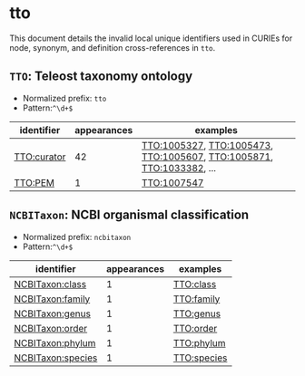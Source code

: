 # tto

This document details the invalid local unique identifiers used in CURIEs
for node, synonym, and definition cross-references in `tto`.


## `TTO`: Teleost taxonomy ontology

- Normalized prefix: `tto`
- Pattern:`^\d+$`


| identifier                                        |   appearances | examples                                                                                                                                                                                                                                                           |
|---------------------------------------------------|---------------|--------------------------------------------------------------------------------------------------------------------------------------------------------------------------------------------------------------------------------------------------------------------|
| [TTO:curator](https://bioregistry.io/TTO:curator) |            42 | [TTO:1005327](https://bioregistry.io/TTO:1005327), [TTO:1005473](https://bioregistry.io/TTO:1005473), [TTO:1005607](https://bioregistry.io/TTO:1005607), [TTO:1005871](https://bioregistry.io/TTO:1005871), [TTO:1033382](https://bioregistry.io/TTO:1033382), ... |
| [TTO:PEM](https://bioregistry.io/TTO:PEM)         |             1 | [TTO:1007547](https://bioregistry.io/TTO:1007547)                                                                                                                                                                                                                  |

## `NCBITaxon`: NCBI organismal classification

- Normalized prefix: `ncbitaxon`
- Pattern:`^\d+$`


| identifier                                                    |   appearances | examples                                          |
|---------------------------------------------------------------|---------------|---------------------------------------------------|
| [NCBITaxon:class](https://bioregistry.io/NCBITaxon:class)     |             1 | [TTO:class](https://bioregistry.io/TTO:class)     |
| [NCBITaxon:family](https://bioregistry.io/NCBITaxon:family)   |             1 | [TTO:family](https://bioregistry.io/TTO:family)   |
| [NCBITaxon:genus](https://bioregistry.io/NCBITaxon:genus)     |             1 | [TTO:genus](https://bioregistry.io/TTO:genus)     |
| [NCBITaxon:order](https://bioregistry.io/NCBITaxon:order)     |             1 | [TTO:order](https://bioregistry.io/TTO:order)     |
| [NCBITaxon:phylum](https://bioregistry.io/NCBITaxon:phylum)   |             1 | [TTO:phylum](https://bioregistry.io/TTO:phylum)   |
| [NCBITaxon:species](https://bioregistry.io/NCBITaxon:species) |             1 | [TTO:species](https://bioregistry.io/TTO:species) |

